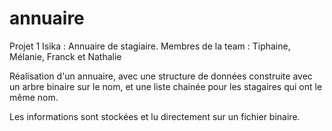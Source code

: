 # annuaire
Projet 1 Isika : Annuaire de stagiaire. Membres de la team : Tiphaine, Mélanie, Franck et Nathalie

Réalisation d'un annuaire, avec une structure de données construite avec un arbre binaire sur le nom, et une liste chainée pour les stagaires qui ont le même nom.

Les informations sont stockées et lu directement sur un fichier binaire.
